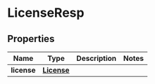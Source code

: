 # LicenseResp

## Properties
Name | Type | Description | Notes
------------ | ------------- | ------------- | -------------
**license** | [**License**](License.md) |  | 

